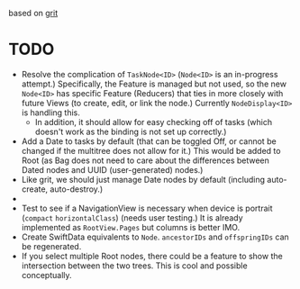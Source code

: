 based on [grit](https://github.com/climech/grit)

# TODO
- Resolve the complication of `TaskNode<ID>` (`Node<ID>` is an in-progress attempt.) Specifically, the Feature is managed but not used, so the new `Node<ID>` has specific Feature (Reducers) that ties in more closely with future Views (to create, edit, or link the node.) Currently `NodeDisplay<ID>` is handling this.
  - In addition, it should allow for easy checking off of tasks (which doesn't work as the binding is not set up correctly.)
- Add a Date to tasks by default (that can be toggled Off, or cannot be changed if the multitree does not allow for it.) This would be added to Root (as Bag does not need to care about the differences between Dated nodes and UUID (user-generated) nodes.)
- Like grit, we should just manage Date nodes by default (including auto-create, auto-destroy.)
- 
- Test to see if a NavigationView is necessary when device is portrait (`compact` `horizontalClass`) (needs user testing.) It is already implemented as `RootView.Pages` but columns is better IMO.
- Create SwiftData equivalents to `Node`. `ancestorIDs` and `offspringIDs` can be regenerated.
- If you select multiple Root nodes, there could be a feature to show the intersection between the two trees. This is cool and possible conceptually.
